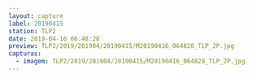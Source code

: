 ```yaml
---
layout: capture
label: 20190415
station: TLP2
date: 2019-04-16 06:48:28
preview: TLP2/2019/201904/20190415/M20190416_064828_TLP_2P.jpg
capturas:
  - imagem: TLP2/2019/201904/20190415/M20190416_064828_TLP_2P.jpg
---
```

